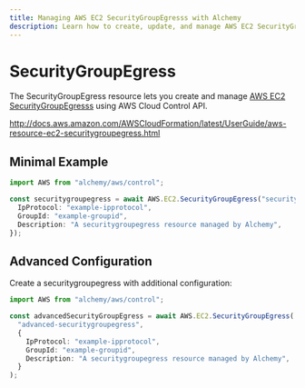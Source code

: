 ```yaml
---
title: Managing AWS EC2 SecurityGroupEgresss with Alchemy
description: Learn how to create, update, and manage AWS EC2 SecurityGroupEgresss using Alchemy Cloud Control.
---
```


# SecurityGroupEgress

The SecurityGroupEgress resource lets you create and manage [AWS EC2 SecurityGroupEgresss](https://docs.aws.amazon.com/ec2/latest/userguide/) using AWS Cloud Control API.

http://docs.aws.amazon.com/AWSCloudFormation/latest/UserGuide/aws-resource-ec2-securitygroupegress.html

## Minimal Example

```ts
import AWS from "alchemy/aws/control";

const securitygroupegress = await AWS.EC2.SecurityGroupEgress("securitygroupegress-example", {
  IpProtocol: "example-ipprotocol",
  GroupId: "example-groupid",
  Description: "A securitygroupegress resource managed by Alchemy",
});
```

## Advanced Configuration

Create a securitygroupegress with additional configuration:

```ts
import AWS from "alchemy/aws/control";

const advancedSecurityGroupEgress = await AWS.EC2.SecurityGroupEgress(
  "advanced-securitygroupegress",
  {
    IpProtocol: "example-ipprotocol",
    GroupId: "example-groupid",
    Description: "A securitygroupegress resource managed by Alchemy",
  }
);
```


